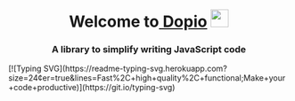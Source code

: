 <h1 align="center">Welcome to<a href="https://daniilshat.ru/" target="_blank"> Dopio</a> 
<img src="https://github.com/blackcater/blackcater/raw/main/images/Hi.gif" height="32"/></h1>
<h3 align="center">A library to simplify writing JavaScript code</h3>
[![Typing SVG](https://readme-typing-svg.herokuapp.com?size=24&center=true&lines=Fast%2C+high+quality%2C+functional;Make+your+code+productive)](https://git.io/typing-svg)
